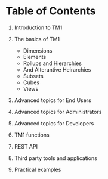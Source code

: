 # Table of Contents

1. Introduction to TM1
2. The basics of TM1

   - Dimensions
   - Elements
   - Rollups and Hierarchies
   - And Alterantive Heirarchies
   - Subsets 
   - Cubes
   - Views

3. Advanced topics for End Users
4. Advanced topics for Administrators
5. Advanced topics for Developers
6. TM1 functions
7. REST API
8. Third party tools and applications
9. Practical examples

